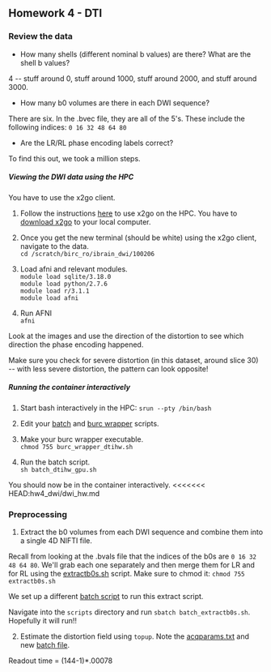 ## Homework 4 - DTI

### Review the data

* How many shells (different nominal b values) are there? What are the shell b values?

4 -- stuff around 0, stuff around 1000, stuff around 2000, and stuff around 3000.

* How many b0 volumes are there in each DWI sequence?

There are six. In the .bvec file, they are all of the 5's. These include the following indices: `0 16 32 48 64 80`

* Are the LR/RL phase encoding labels correct?

To find this out, we took a million steps.

##### Viewing the DWI data using the HPC

You have to use the x2go client. 

1) Follow the instructions [here](https://wiki.hpc.uconn.edu/index.php/X) to use x2go on the HPC. You have to [download x2go](https://code.x2go.org/releases/binary-macosx/x2goclient/releases/4.1.1.0/) to your local computer.  

2) Once you get the new terminal (should be white) using the x2go client, navigate to the data.  
`cd /scratch/birc_ro/ibrain_dwi/100206`

3) Load afni and relevant modules.  
`module load sqlite/3.18.0`  
`module load python/2.7.6`  
`module load r/3.1.1`  
`module load afni`

4) Run AFNI  
`afni`

Look at the images and use the direction of the distortion to see which direction the phase encoding happened.

Make sure you check for severe distortion (in this dataset, around slice 30) -- with less severe distortion, the pattern can look opposite!

##### Running the container interactively

1) Start bash interactively in the HPC: `srun --pty /bin/bash`

2) Edit your [batch](./batch_dtihw_gpu.sh) and [burc wrapper](./burc_wrapper_dtihw.sh) scripts.

3) Make your burc wrapper executable.  
`chmod 755 burc_wrapper_dtihw.sh`  

4) Run the batch script.  
`sh batch_dtihw_gpu.sh`

You should now be in the container interactively.
<<<<<<< HEAD:hw4_dwi/dwi_hw.md

### Preprocessing

1) Extract the b0 volumes from each DWI sequence and combine them into a single 4D NIFTI file.

Recall from looking at the .bvals file that the indices of the b0s are `0 16 32 48 64 80`. We'll grab each one separately and then merge them for LR and for RL using the [extractb0s.sh](./extractb0s.sh) script. Make sure to chmod it:
`chmod 755 extractb0s.sh`

We set up a different [batch script](./batch_extractb0s.sh) to run this extract script.

Navigate into the `scripts` directory and run `sbatch batch_extractb0s.sh`. Hopefully it will run!!

2) Estimate the distortion field using `topup`. Note the [acqparams.txt](./acqparams.txt) and new [batch file](./batch_topup.sh).

Readout time = (144-1)*.00078